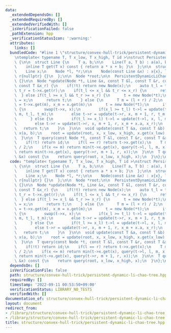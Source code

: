 ```yaml
---
data:
  _extendedDependsOn: []
  _extendedRequiredBy: []
  _extendedVerifiedWith: []
  _isVerificationFailed: false
  _pathExtension: hpp
  _verificationStatusIcon: ':warning:'
  attributes:
    links: []
  bundledCode: "#line 1 \"structure/convex-hull-trick/persistent-dynamic-li-chao-tree.hpp\"\
    \ntemplate< typename T, T x_low, T x_high, T id >\nstruct PersistentDynamicLiChaoTree\
    \ {\n\n  struct Line {\n    T a, b;\n\n    Line(T a, T b) : a(a), b(b) {}\n\n\
    \    inline T get(T x) const { return a * x + b; }\n  };\n\n  struct Node {\n\
    \    Line x;\n    Node *l, *r;\n\n    Node(const Line &x) : x{x}, l{nullptr},\
    \ r{nullptr} {}\n  };\n\n  Node *root;\n\n  PersistentDynamicLiChaoTree() : root{nullptr}\
    \ {}\n\n  Node *update(Node *t, Line &x, const T &l, const T &r, const T &x_l,\
    \ const T &x_r) {\n    if(!t) return new Node(x);\n    auto t_l = t->x.get(l),\
    \ t_r = t->x.get(r);\n    if(t_l <= x_l && t_r <= x_r) {\n      return t;\n  \
    \  } else if(t_l >= x_l && t_r >= x_r) {\n      t = new Node(*t);\n      t->x\
    \ = x;\n      return t;\n    } else {\n      T m = (l + r) / 2;\n      auto t_m\
    \ = t->x.get(m), x_m = x.get(m);\n      t = new Node(*t);\n      if(t_m > x_m)\
    \ {\n        swap(t->x, x);\n        if(x_l >= t_l) t->l = update(t->l, x, l,\
    \ m, t_l, t_m);\n        else t->r = update(t->r, x, m + 1, r, t_m + x.a, t_r);\n\
    \      } else {\n        if(t_l >= x_l) t->l = update(t->l, x, l, m, x_l, x_m);\n\
    \        else t->r = update(t->r, x, m + 1, r, x_m + x.a, x_r);\n      }\n   \
    \   return t;\n    }\n  }\n\n  void update(const T &a, const T &b) {\n    Line\
    \ x(a, b);\n    root = update(root, x, x_low, x_high, x.get(x_low), x.get(x_high));\n\
    \  }\n\n  T query(const Node *t, const T &l, const T &r, const T &x) const {\n\
    \    if(!t) return id;\n    if(l == r) return t->x.get(x);\n    T m = (l + r)\
    \ / 2;\n    if(x <= m) return min(t->x.get(x), query(t->l, l, m, x));\n    else\
    \ return min(t->x.get(x), query(t->r, m + 1, r, x));\n  }\n\n  T query(const T\
    \ &x) const {\n    return query(root, x_low, x_high, x);\n  }\n};\n"
  code: "template< typename T, T x_low, T x_high, T id >\nstruct PersistentDynamicLiChaoTree\
    \ {\n\n  struct Line {\n    T a, b;\n\n    Line(T a, T b) : a(a), b(b) {}\n\n\
    \    inline T get(T x) const { return a * x + b; }\n  };\n\n  struct Node {\n\
    \    Line x;\n    Node *l, *r;\n\n    Node(const Line &x) : x{x}, l{nullptr},\
    \ r{nullptr} {}\n  };\n\n  Node *root;\n\n  PersistentDynamicLiChaoTree() : root{nullptr}\
    \ {}\n\n  Node *update(Node *t, Line &x, const T &l, const T &r, const T &x_l,\
    \ const T &x_r) {\n    if(!t) return new Node(x);\n    auto t_l = t->x.get(l),\
    \ t_r = t->x.get(r);\n    if(t_l <= x_l && t_r <= x_r) {\n      return t;\n  \
    \  } else if(t_l >= x_l && t_r >= x_r) {\n      t = new Node(*t);\n      t->x\
    \ = x;\n      return t;\n    } else {\n      T m = (l + r) / 2;\n      auto t_m\
    \ = t->x.get(m), x_m = x.get(m);\n      t = new Node(*t);\n      if(t_m > x_m)\
    \ {\n        swap(t->x, x);\n        if(x_l >= t_l) t->l = update(t->l, x, l,\
    \ m, t_l, t_m);\n        else t->r = update(t->r, x, m + 1, r, t_m + x.a, t_r);\n\
    \      } else {\n        if(t_l >= x_l) t->l = update(t->l, x, l, m, x_l, x_m);\n\
    \        else t->r = update(t->r, x, m + 1, r, x_m + x.a, x_r);\n      }\n   \
    \   return t;\n    }\n  }\n\n  void update(const T &a, const T &b) {\n    Line\
    \ x(a, b);\n    root = update(root, x, x_low, x_high, x.get(x_low), x.get(x_high));\n\
    \  }\n\n  T query(const Node *t, const T &l, const T &r, const T &x) const {\n\
    \    if(!t) return id;\n    if(l == r) return t->x.get(x);\n    T m = (l + r)\
    \ / 2;\n    if(x <= m) return min(t->x.get(x), query(t->l, l, m, x));\n    else\
    \ return min(t->x.get(x), query(t->r, m + 1, r, x));\n  }\n\n  T query(const T\
    \ &x) const {\n    return query(root, x_low, x_high, x);\n  }\n};\n"
  dependsOn: []
  isVerificationFile: false
  path: structure/convex-hull-trick/persistent-dynamic-li-chao-tree.hpp
  requiredBy: []
  timestamp: '2022-09-11 00:53:50+09:00'
  verificationStatus: LIBRARY_NO_TESTS
  verifiedWith: []
documentation_of: structure/convex-hull-trick/persistent-dynamic-li-chao-tree.hpp
layout: document
redirect_from:
- /library/structure/convex-hull-trick/persistent-dynamic-li-chao-tree.hpp
- /library/structure/convex-hull-trick/persistent-dynamic-li-chao-tree.hpp.html
title: structure/convex-hull-trick/persistent-dynamic-li-chao-tree.hpp
---
```

